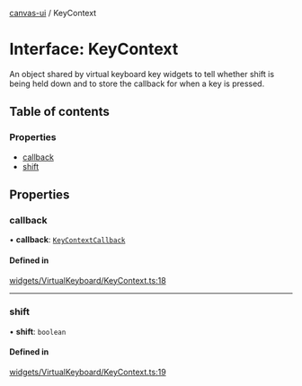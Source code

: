 [canvas-ui](../README.md) / KeyContext

# Interface: KeyContext

An object shared by virtual keyboard key widgets to tell whether shift is
being held down and to store the callback for when a key is pressed.

## Table of contents

### Properties

- [callback](keycontext.md#callback)
- [shift](keycontext.md#shift)

## Properties

### callback

• **callback**: [`KeyContextCallback`](../README.md#keycontextcallback)

#### Defined in

[widgets/VirtualKeyboard/KeyContext.ts:18](https://github.com/playkostudios/canvas-ui/blob/4e43a87/src/widgets/VirtualKeyboard/KeyContext.ts#L18)

___

### shift

• **shift**: `boolean`

#### Defined in

[widgets/VirtualKeyboard/KeyContext.ts:19](https://github.com/playkostudios/canvas-ui/blob/4e43a87/src/widgets/VirtualKeyboard/KeyContext.ts#L19)

